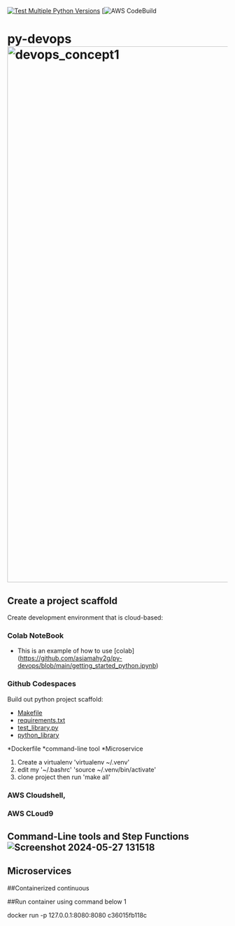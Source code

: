 [![Test Multiple Python Versions](https://github.com/asiamahy2g/py-devops/actions/workflows/main.yml/badge.svg)](https://github.com/asiamahy2g/py-devops/actions/workflows/main.yml)
[![AWS CodeBuild](https://codebuild.us-east-1.amazonaws.com/badges?uuid=eyJlbmNyeXB0ZWREYXRhIjoiTXQxUmtMYmx6MEhNbEFLdTNyc3NHRWxBaHZEM0V1Q2xQdVRuUDBqeHN1REI1eVFJamxONGYxR1RtVTVhaFVKek9xNFRCVjhrdTlZSWxGL1l3U1lJRnRvPSIsIml2UGFyYW1ldGVyU3BlYyI6IldOZ0tJRnJJeExmc2FyTG4iLCJtYXRlcmlhbFNldFNlcmlhbCI6MX0%3D&branch=main)
# py-devops<img width="1226" alt="devops_concept1" src="https://github.com/asiamahy2g/py-devops/assets/99301863/5853185e-737b-41e1-9e8d-9a1d56b51861">
## Create a project scaffold
Create development environment that is cloud-based: 
### Colab NoteBook
 * This is an example of how to use [colab] (https://github.com/asiamahy2g/py-devops/blob/main/getting_started_python.ipynb)
   
### Github Codespaces
Build out python project scaffold:
   * [Makefile](https://github.com/asiamahy2g/py-devops/blob/main/Makefile)
   * [requirements.txt]( https://github.com/asiamahy2g/py-devops/blob/main/requirements.txt)
   * [test_library.py](https://github.com/asiamahy2g/py-devops/blob/main/test_devopslib.py)
   * [python_library](https://github.com/asiamahy2g/py-devops/tree/main/devopslib)
     
   *Dockerfile
   *command-line tool
   *Microservice

   1. Create a virtualenv 'virtualenv ~/.venv'
   2. edit my '~/.bashrc' 'source ~/.venv/bin/activate'
   3. clone project then run 'make all'



### AWS Cloudshell,
### AWS CLoud9


## Command-Line tools and Step Functions![Screenshot 2024-05-27 131518](https://github.com/asiamahy2g/py-devops/assets/99301863/e38cfcf8-204f-466b-833f-03b8fa0029a6)


## Microservices
##Containerized continuous 

##Run container using command below 1

docker run -p 127.0.0.1:8080:8080 c36015fb118c

